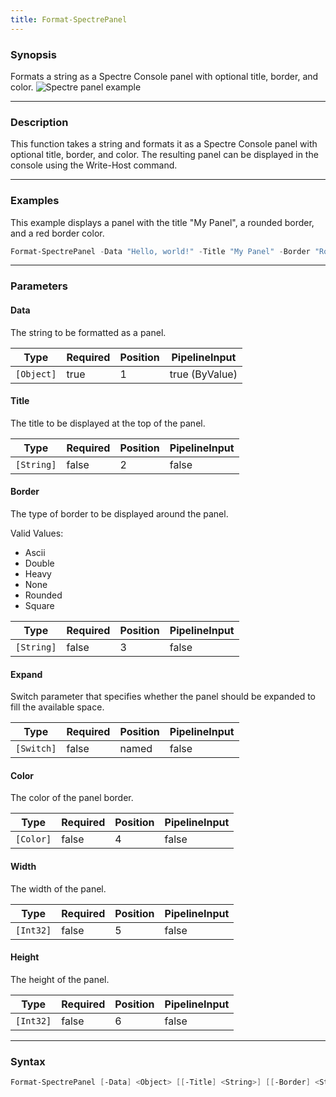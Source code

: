 ```yaml
---
title: Format-SpectrePanel
---
```








### Synopsis
Formats a string as a Spectre Console panel with optional title, border, and color.
![Spectre panel example](/panel.png)



---


### Description

This function takes a string and formats it as a Spectre Console panel with optional title, border, and color. The resulting panel can be displayed in the console using the Write-Host command.



---


### Examples
This example displays a panel with the title "My Panel", a rounded border, and a red border color.

```powershell
Format-SpectrePanel -Data "Hello, world!" -Title "My Panel" -Border "Rounded" -Color "Red"
```


---


### Parameters
#### **Data**

The string to be formatted as a panel.






|Type      |Required|Position|PipelineInput |
|----------|--------|--------|--------------|
|`[Object]`|true    |1       |true (ByValue)|



#### **Title**

The title to be displayed at the top of the panel.






|Type      |Required|Position|PipelineInput|
|----------|--------|--------|-------------|
|`[String]`|false   |2       |false        |



#### **Border**

The type of border to be displayed around the panel.



Valid Values:

* Ascii
* Double
* Heavy
* None
* Rounded
* Square






|Type      |Required|Position|PipelineInput|
|----------|--------|--------|-------------|
|`[String]`|false   |3       |false        |



#### **Expand**

Switch parameter that specifies whether the panel should be expanded to fill the available space.






|Type      |Required|Position|PipelineInput|
|----------|--------|--------|-------------|
|`[Switch]`|false   |named   |false        |



#### **Color**

The color of the panel border.






|Type     |Required|Position|PipelineInput|
|---------|--------|--------|-------------|
|`[Color]`|false   |4       |false        |



#### **Width**

The width of the panel.






|Type     |Required|Position|PipelineInput|
|---------|--------|--------|-------------|
|`[Int32]`|false   |5       |false        |



#### **Height**

The height of the panel.






|Type     |Required|Position|PipelineInput|
|---------|--------|--------|-------------|
|`[Int32]`|false   |6       |false        |





---


### Syntax
```powershell
Format-SpectrePanel [-Data] <Object> [[-Title] <String>] [[-Border] <String>] [-Expand] [[-Color] <Color>] [[-Width] <Int32>] [[-Height] <Int32>] [<CommonParameters>]
```
